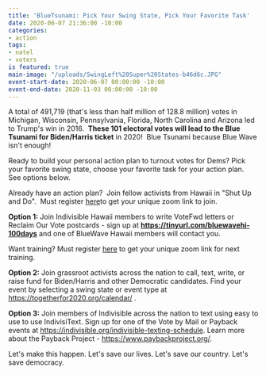 ```yaml
---
title: 'BlueTsunami: Pick Your Swing State, Pick Your Favorite Task'
date: 2020-06-07 21:36:00 -10:00
categories:
- action
tags:
- natel
- voters
is featured: true
main-image: "/uploads/SwingLeft%20Super%20States-b46d6c.JPG"
event-start-date: 2020-06-07 00:00:00 -10:00
event-end-date: 2020-11-03 00:00:00 -10:00
---
```


A total of 491,719 (that's less than half million of 128.8 million) votes in Michigan, Wisconsin, Pennsylvania, Florida, North Carolina and Arizona led to Trump's win in 2016.  **These 101 electoral votes will lead to the Blue Tsunami for Biden/Harris ticket** in 2020!  Blue Tsunami because Blue Wave isn't enough!

Ready to build your personal action plan to turnout votes for Dems? Pick your favorite swing state, choose your favorite task for your action plan.  See options below.

Already have an action plan?  Join fellow activists from Hawaii in "Shut Up and Do".  Must register [here](https://us02web.zoom.us/meeting/register/tZcpc-GoqzIsGNN_PAWgNz9XJwGJe8jSCjba)to get your unique zoom link to join.

**Option 1:** 
Join Indivisible Hawaii members to write VoteFwd letters or Reclaim Our Vote postcards - sign up at **https://tinyurl.com/bluewavehi-100days** and one of BlueWave Hawaii members will contact you.

Want training?  Must register [here](https://us02web.zoom.us/meeting/register/tZMpduitqDIuHdJjlBStpMCErF3caun38F2U) to get your unique zoom link for next training.  

**Option 2:**
Join grassroot activists across the nation to call, text, write, or raise fund for Biden/Harris and other Democratic candidates.  Find your event by selecting a swing state or event type at https://togetherfor2020.org/calendar/ .

**Option 3:**
Join members of Indivisible across the nation to text using easy to use to use IndivisiText.  Sign up for one of the Vote by Mail or Payback events at https://indivisible.org/indivisible-texting-schedule.  Learn more about the Payback Project - https://www.paybackproject.org/.  

Let's make this happen.  Let's save our lives.  Let's save our country.  Let's save democracy.  